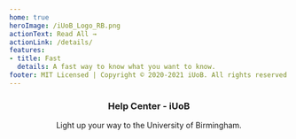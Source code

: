 ```yaml
---
home: true
heroImage: /iUoB_Logo_RB.png
actionText: Read All →
actionLink: /details/
features:
- title: Fast
  details: A fast way to know what you want to know.
footer: MIT Licensed | Copyright © 2020-2021 iUoB. All rights reserved.
---
```


### <center>Help Center - iUoB</center>

<center>Light up your way to the University of Birmingham.</center>


